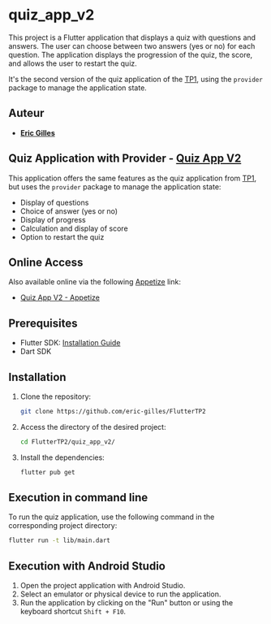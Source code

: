 # quiz_app_v2

This project is a Flutter application that displays a quiz with questions and answers. The user can choose between two answers (yes or no) for each question. The application displays the progression of the quiz, the score, and allows the user to restart the quiz.

It's the second version of the quiz application of the [TP1](https://github.com/eric-gilles/FlutterTP1/tree/main/quizz_app), using the `provider` package to manage the application state.

## Auteur 
- **[Eric Gilles](https://github.com/eric-gilles)**

## Quiz Application with Provider - [Quiz App V2](https://github.com/eric-gilles/FlutterTP2/tree/main/quizz_app_v2)
This application offers the same features as the quiz application from [TP1](https://github.com/eric-gilles/FlutterTP1/tree/main/quizz_app), but uses the `provider` package to manage the application state:
- Display of questions
- Choice of answer (yes or no)
- Display of progress
- Calculation and display of score
- Option to restart the quiz


## Online Access

Also available online via the following [Appetize](https://appetize.io/) link:

- [Quiz App V2 - Appetize](https://appetize.io/app/b_ud5okbdylv5tnjglsrbsisd6ly)


## Prerequisites

- Flutter SDK: [Installation Guide](https://flutter.dev/docs/get-started/install)
- Dart SDK

## Installation

1. Clone the repository:
    ```bash
    git clone https://github.com/eric-gilles/FlutterTP2
    ```

2. Access the directory of the desired project:
    ```bash
    cd FlutterTP2/quiz_app_v2/
    ```
3. Install the dependencies:
    ```bash
    flutter pub get
    ```
## Execution in command line

To run the quiz application, use the following command in the corresponding project directory:

```bash
flutter run -t lib/main.dart
```

## Execution with Android Studio

1. Open the project application with Android Studio.
2. Select an emulator or physical device to run the application.
2. Run the application by clicking on the "Run" button or using the keyboard shortcut `Shift + F10`.
